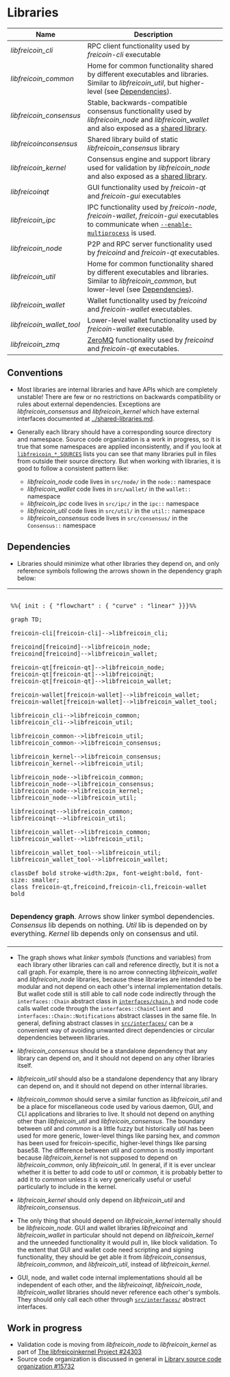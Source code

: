 # Libraries

| Name                     | Description |
|--------------------------|-------------|
| *libfreicoin_cli*         | RPC client functionality used by *freicoin-cli* executable |
| *libfreicoin_common*      | Home for common functionality shared by different executables and libraries. Similar to *libfreicoin_util*, but higher-level (see [Dependencies](#dependencies)). |
| *libfreicoin_consensus*   | Stable, backwards-compatible consensus functionality used by *libfreicoin_node* and *libfreicoin_wallet* and also exposed as a [shared library](../shared-libraries.md). |
| *libfreicoinconsensus*    | Shared library build of static *libfreicoin_consensus* library |
| *libfreicoin_kernel*      | Consensus engine and support library used for validation by *libfreicoin_node* and also exposed as a [shared library](../shared-libraries.md). |
| *libfreicoinqt*           | GUI functionality used by *freicoin-qt* and *freicoin-gui* executables |
| *libfreicoin_ipc*         | IPC functionality used by *freicoin-node*, *freicoin-wallet*, *freicoin-gui* executables to communicate when [`--enable-multiprocess`](multiprocess.md) is used. |
| *libfreicoin_node*        | P2P and RPC server functionality used by *freicoind* and *freicoin-qt* executables. |
| *libfreicoin_util*        | Home for common functionality shared by different executables and libraries. Similar to *libfreicoin_common*, but lower-level (see [Dependencies](#dependencies)). |
| *libfreicoin_wallet*      | Wallet functionality used by *freicoind* and *freicoin-wallet* executables. |
| *libfreicoin_wallet_tool* | Lower-level wallet functionality used by *freicoin-wallet* executable. |
| *libfreicoin_zmq*         | [ZeroMQ](../zmq.md) functionality used by *freicoind* and *freicoin-qt* executables. |

## Conventions

- Most libraries are internal libraries and have APIs which are completely unstable! There are few or no restrictions on backwards compatibility or rules about external dependencies. Exceptions are *libfreicoin_consensus* and *libfreicoin_kernel* which have external interfaces documented at [../shared-libraries.md](../shared-libraries.md).

- Generally each library should have a corresponding source directory and namespace. Source code organization is a work in progress, so it is true that some namespaces are applied inconsistently, and if you look at [`libfreicoin_*_SOURCES`](../../src/Makefile.am) lists you can see that many libraries pull in files from outside their source directory. But when working with libraries, it is good to follow a consistent pattern like:

  - *libfreicoin_node* code lives in `src/node/` in the `node::` namespace
  - *libfreicoin_wallet* code lives in `src/wallet/` in the `wallet::` namespace
  - *libfreicoin_ipc* code lives in `src/ipc/` in the `ipc::` namespace
  - *libfreicoin_util* code lives in `src/util/` in the `util::` namespace
  - *libfreicoin_consensus* code lives in `src/consensus/` in the `Consensus::` namespace

## Dependencies

- Libraries should minimize what other libraries they depend on, and only reference symbols following the arrows shown in the dependency graph below:

<table><tr><td>

```mermaid

%%{ init : { "flowchart" : { "curve" : "linear" }}}%%

graph TD;

freicoin-cli[freicoin-cli]-->libfreicoin_cli;

freicoind[freicoind]-->libfreicoin_node;
freicoind[freicoind]-->libfreicoin_wallet;

freicoin-qt[freicoin-qt]-->libfreicoin_node;
freicoin-qt[freicoin-qt]-->libfreicoinqt;
freicoin-qt[freicoin-qt]-->libfreicoin_wallet;

freicoin-wallet[freicoin-wallet]-->libfreicoin_wallet;
freicoin-wallet[freicoin-wallet]-->libfreicoin_wallet_tool;

libfreicoin_cli-->libfreicoin_common;
libfreicoin_cli-->libfreicoin_util;

libfreicoin_common-->libfreicoin_util;
libfreicoin_common-->libfreicoin_consensus;

libfreicoin_kernel-->libfreicoin_consensus;
libfreicoin_kernel-->libfreicoin_util;

libfreicoin_node-->libfreicoin_common;
libfreicoin_node-->libfreicoin_consensus;
libfreicoin_node-->libfreicoin_kernel;
libfreicoin_node-->libfreicoin_util;

libfreicoinqt-->libfreicoin_common;
libfreicoinqt-->libfreicoin_util;

libfreicoin_wallet-->libfreicoin_common;
libfreicoin_wallet-->libfreicoin_util;

libfreicoin_wallet_tool-->libfreicoin_util;
libfreicoin_wallet_tool-->libfreicoin_wallet;

classDef bold stroke-width:2px, font-weight:bold, font-size: smaller;
class freicoin-qt,freicoind,freicoin-cli,freicoin-wallet bold
```
</td></tr><tr><td>

**Dependency graph**. Arrows show linker symbol dependencies. *Consensus* lib depends on nothing. *Util* lib is depended on by everything. *Kernel* lib depends only on consensus and util.

</td></tr></table>

- The graph shows what _linker symbols_ (functions and variables) from each library other libraries can call and reference directly, but it is not a call graph. For example, there is no arrow connecting *libfreicoin_wallet* and *libfreicoin_node* libraries, because these libraries are intended to be modular and not depend on each other's internal implementation details. But wallet code still is still able to call node code indirectly through the `interfaces::Chain` abstract class in [`interfaces/chain.h`](../../src/interfaces/chain.h) and node code calls wallet code through the `interfaces::ChainClient` and `interfaces::Chain::Notifications` abstract classes in the same file. In general, defining abstract classes in [`src/interfaces/`](../../src/interfaces/) can be a convenient way of avoiding unwanted direct dependencies or circular dependencies between libraries.

- *libfreicoin_consensus* should be a standalone dependency that any library can depend on, and it should not depend on any other libraries itself.

- *libfreicoin_util* should also be a standalone dependency that any library can depend on, and it should not depend on other internal libraries.

- *libfreicoin_common* should serve a similar function as *libfreicoin_util* and be a place for miscellaneous code used by various daemon, GUI, and CLI applications and libraries to live. It should not depend on anything other than *libfreicoin_util* and *libfreicoin_consensus*. The boundary between _util_ and _common_ is a little fuzzy but historically _util_ has been used for more generic, lower-level things like parsing hex, and _common_ has been used for freicoin-specific, higher-level things like parsing base58. The difference between util and common is mostly important because *libfreicoin_kernel* is not supposed to depend on *libfreicoin_common*, only *libfreicoin_util*. In general, if it is ever unclear whether it is better to add code to *util* or *common*, it is probably better to add it to *common* unless it is very generically useful or useful particularly to include in the kernel.


- *libfreicoin_kernel* should only depend on *libfreicoin_util* and *libfreicoin_consensus*.

- The only thing that should depend on *libfreicoin_kernel* internally should be *libfreicoin_node*. GUI and wallet libraries *libfreicoinqt* and *libfreicoin_wallet* in particular should not depend on *libfreicoin_kernel* and the unneeded functionality it would pull in, like block validation. To the extent that GUI and wallet code need scripting and signing functionality, they should be get able it from *libfreicoin_consensus*, *libfreicoin_common*, and *libfreicoin_util*, instead of *libfreicoin_kernel*.

- GUI, node, and wallet code internal implementations should all be independent of each other, and the *libfreicoinqt*, *libfreicoin_node*, *libfreicoin_wallet* libraries should never reference each other's symbols. They should only call each other through [`src/interfaces/`](`../../src/interfaces/`) abstract interfaces.

## Work in progress

- Validation code is moving from *libfreicoin_node* to *libfreicoin_kernel* as part of [The libfreicoinkernel Project #24303](https://github.com/bitcoin/bitcoin/issues/24303)
- Source code organization is discussed in general in [Library source code organization #15732](https://github.com/bitcoin/bitcoin/issues/15732)
